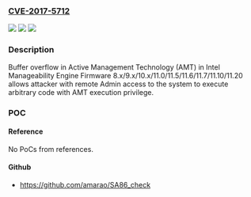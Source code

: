 ### [CVE-2017-5712](https://cve.mitre.org/cgi-bin/cvename.cgi?name=CVE-2017-5712)
![](https://img.shields.io/static/v1?label=Product&message=Active%20Management%20Technology&color=blue)
![](https://img.shields.io/static/v1?label=Version&message=8.x%2F9.x%2F10.x%2F11.0%2F11.5%2F11.6%2F11.7%2F11.10%2F11.20%20&color=brightgreen)
![](https://img.shields.io/static/v1?label=Vulnerability&message=Elevation%20of%20Privilege&color=brightgreen)

### Description

Buffer overflow in Active Management Technology (AMT) in Intel Manageability Engine Firmware 8.x/9.x/10.x/11.0/11.5/11.6/11.7/11.10/11.20 allows attacker with remote Admin access to the system to execute arbitrary code with AMT execution privilege.

### POC

#### Reference
No PoCs from references.

#### Github
- https://github.com/amarao/SA86_check

